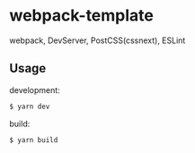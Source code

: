 # webpack-template
webpack, DevServer, PostCSS(cssnext), ESLint

## Usage
development: 
```bash
$ yarn dev
```

build:
```bush
$ yarn build
```
